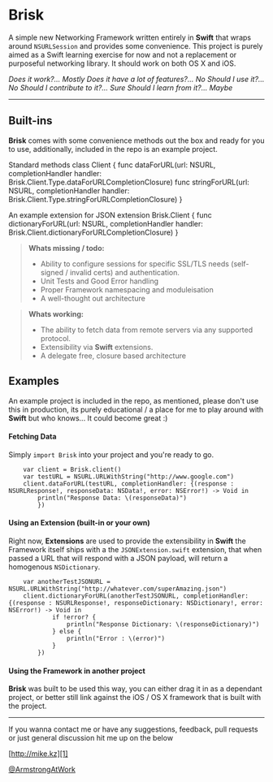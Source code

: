 Brisk
=====================


A simple new Networking Framework written entirely in  **Swift** that wraps around `NSURLSession` and provides some convenience. This project is purely aimed as a Swift learning exercise for now and not a replacement or purposeful networking library. It should work on both OS X and iOS.

*Does it work?... Mostly*
*Does it have a lot of features?... No*
*Should I use it?... No*
*Should I contribute to it?... Sure*
*Should I learn from it?... Maybe*

----------


Built-ins
---------

**Brisk** comes with some convenience methods out the box and ready for you to use, additionally, included in the repo is an example project.

Standard methods
	class Client {
    	 func dataForURL(url: NSURL, completionHandler handler: Brisk.Client.Type.dataForURLCompletionClosure)
   	 func stringForURL(url: NSURL, completionHandler handler: Brisk.Client.Type.stringForURLCompletionClosure)
	}

An example extension for JSON
	extension Brisk.Client {
   	 func dictionaryForURL(url: NSURL, completionHandler handler: Brisk.Client.dictionaryForURLCompletionClosure)
	}


> **Whats missing / todo:**
> 
> - Ability to configure sessions for specific SSL/TLS needs (self-signed / invalid certs) and authentication.
> - Unit Tests and Good Error handling
> - Proper Framework namespacing and moduleisation
> - A well-thought out architecture

> **Whats working:**
> 
> - The ability to fetch data from remote servers via any supported protocol.
> - Extensibility via **Swift** extensions.
> - A delegate free, closure based architecture

Examples
---------
An example project is included in the repo, as mentioned, please don't use this in production, its purely educational / a place for me to play around with **Swift** but who knows... It could become great :)

#### Fetching Data

Simply `import Brisk` into your project and you're ready to go.

        var client = Brisk.client()
        var testURL = NSURL.URLWithString("http://www.google.com")
        client.dataForURL(testURL, completionHandler: {(response : NSURLResponse!, responseData: NSData!, error: NSError!) -> Void in
            println("Response Data: \(responseData)")
            })

#### Using an Extension (built-in or your own)

Right now, **Extensions** are used to provide the extensibility in **Swift** the Framework itself ships with a the `JSONExtension.swift` extension, that when passed a URL that will respond with a JSON payload, will return a homogenous `NSDictionary`.

        var anotherTestJSONURL = NSURL.URLWithString("http://whatever.com/superAmazing.json")
        client.dictionaryForURL(anotherTestJSONURL, completionHandler: {(response : NSURLResponse!, responseDictionary: NSDictionary!, error: NSError!) -> Void in
                if !error? {
                    println("Response Dictionary: \(responseDictionary)")
                } else {
                    println("Error : \(error)")
                }
            })




#### Using the Framework in another project

**Brisk** was built to be used this way, you can either drag it in as a dependant project, or better still link against the iOS / OS X framework that is built with the project.


----------

If you wanna contact me or have any suggestions, feedback, pull requests or just general discussion hit me up on the below

[http://mike.kz][1]

[@ArmstrongAtWork][2]


  [1]: http://mike.kz
  [2]: http://twitter.com/ArmstrongAtWork
